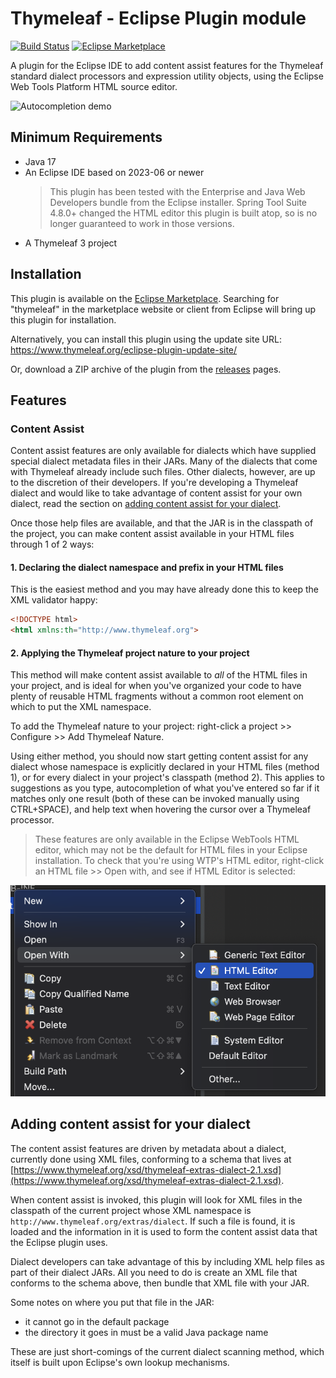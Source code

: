 
Thymeleaf - Eclipse Plugin module
=================================

[![Build Status](https://github.com/thymeleaf/thymeleaf-extras-eclipse-plugin/actions/workflows/build.yml/badge.svg)](https://github.com/thymeleaf/thymeleaf-extras-eclipse-plugin/actions)
[![Eclipse Marketplace](https://img.shields.io/eclipse-marketplace/v/thymeleaf-plugin-eclipse)](https://marketplace.eclipse.org/content/thymeleaf-plugin-eclipse)

A plugin for the Eclipse IDE to add content assist features for the Thymeleaf
standard dialect processors and expression utility objects, using the Eclipse
Web Tools Platform HTML source editor.

![Autocompletion demo](autocomplete.gif)


Minimum Requirements
--------------------

 - Java 17
 - An Eclipse IDE based on 2023-06 or newer
   > This plugin has been tested with the Enterprise and Java Web Developers
   > bundle from the Eclipse installer.
   > Spring Tool Suite 4.8.0+ changed the HTML editor this plugin is built atop,
   > so is no longer guaranteed to work in those versions.
 - A Thymeleaf 3 project


Installation
------------

This plugin is available on the [Eclipse Marketplace](https://marketplace.eclipse.org/content/thymeleaf-plugin-eclipse).
Searching for "thymeleaf" in the marketplace website or client from Eclipse
will bring up this plugin for installation.

Alternatively, you can install this plugin using the update site URL:
https://www.thymeleaf.org/eclipse-plugin-update-site/

Or, download a ZIP archive of the plugin from the
[releases](https://github.com/thymeleaf/thymeleaf-extras-eclipse-plugin/releases)
pages.


Features
--------

### Content Assist

Content assist features are only available for dialects which have supplied
special dialect metadata files in their JARs.  Many of the dialects that come
with Thymeleaf already include such files.  Other dialects, however, are up to
the discretion of their developers.  If you're developing a Thymeleaf dialect
and would like to take advantage of content assist for your own dialect, read
the section on
[adding content assist for your dialect](#adding-content-assist-for-your-dialect).

Once those help files are available, and that the JAR is in the classpath of the
project, you can make content assist available in your HTML files through 1 of 2
ways:

#### 1. Declaring the dialect namespace and prefix in your HTML files

This is the easiest method and you may have already done this to keep the XML
validator happy:

```html
<!DOCTYPE html>
<html xmlns:th="http://www.thymeleaf.org">
```

#### 2. Applying the Thymeleaf project nature to your project

This method will make content assist available to _all_ of the HTML files in
your project, and is ideal for when you've organized your code to have plenty of
reusable HTML fragments without a common root element on which to put the XML
namespace.

To add the Thymeleaf nature to your project: right-click a project >> Configure >>
Add Thymeleaf Nature.

Using either method, you should now start getting content assist for any dialect
whose namespace is explicitly declared in your HTML files (method 1), or for
every dialect in your project's classpath (method 2).  This applies to
suggestions as you type, autocompletion of what you've entered so far if it
matches only one result (both of these can be invoked manually using CTRL+SPACE),
and help text when hovering the cursor over a Thymeleaf processor.

> These features are only available in the Eclipse WebTools HTML editor, which
> may not be the default for HTML files in your Eclipse installation.  To check
> that you're using WTP's HTML editor, right-click an HTML file >> Open with,
> and see if HTML Editor is selected:

![HTML editor example](html-editor.png)


Adding content assist for your dialect
--------------------------------------

The content assist features are driven by metadata about a dialect, currently
done using XML files, conforming to a schema that lives at
[https://www.thymeleaf.org/xsd/thymeleaf-extras-dialect-2.1.xsd](https://www.thymeleaf.org/xsd/thymeleaf-extras-dialect-2.1.xsd).

When content assist is invoked, this plugin will look for XML files in the
classpath of the current project whose XML namespace is `http://www.thymeleaf.org/extras/dialect`.
If such a file is found, it is loaded and the information in it is used to form
the content assist data that the Eclipse plugin uses.

Dialect developers can take advantage of this by including XML help files as
part of their dialect JARs.  All you need to do is create an XML file that
conforms to the schema above, then bundle that XML file with your JAR.

Some notes on where you put that file in the JAR:

 - it cannot go in the default package
 - the directory it goes in must be a valid Java package name

These are just short-comings of the current dialect scanning method, which
itself is built upon Eclipse's own lookup mechanisms.
